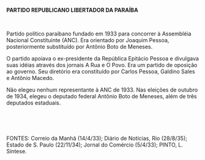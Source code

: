 **PARTIDO REPUBLICANO LIBERTADOR DA PARAÍBA**

 

Partido político paraibano fundado em 1933 para concorrer à Assembléia
Nacional Constituinte (ANC). Era orientado por Joaquim Pessoa,
posteriormente substituído por Antônio Boto de Meneses.

O partido apoiava o ex-presidente da República Epitácio Pessoa e
divulgava suas idéias através dos jornais A Rua e O Povo. Era um partido
de oposição ao governo. Seu diretório era constituído por Carlos Pessoa,
Galdino Sales e Antônio Macedo.

Não elegeu nenhum representante à ANC de 1933. Nas eleições de outubro
de 1934, elegeu o deputado federal Antônio Boto de Meneses, além de três
deputados estaduais.

 

 

FONTES: Correio da Manhã (14/4/33); Diário de Notícias, Rio (28/8/35);
Estado de S. Paulo (22/11/34); Jornal do Comércio (5/4/33); PINTO, L.
Síntese.

 
